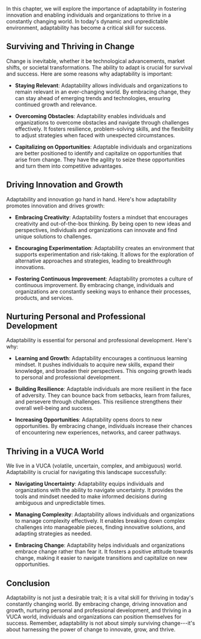 
In this chapter, we will explore the importance of adaptability in fostering innovation and enabling individuals and organizations to thrive in a constantly changing world. In today's dynamic and unpredictable environment, adaptability has become a critical skill for success.

**Surviving and Thriving in Change**
------------------------------------

Change is inevitable, whether it be technological advancements, market shifts, or societal transformations. The ability to adapt is crucial for survival and success. Here are some reasons why adaptability is important:

* **Staying Relevant**: Adaptability allows individuals and organizations to remain relevant in an ever-changing world. By embracing change, they can stay ahead of emerging trends and technologies, ensuring continued growth and relevance.

* **Overcoming Obstacles**: Adaptability enables individuals and organizations to overcome obstacles and navigate through challenges effectively. It fosters resilience, problem-solving skills, and the flexibility to adjust strategies when faced with unexpected circumstances.

* **Capitalizing on Opportunities**: Adaptable individuals and organizations are better positioned to identify and capitalize on opportunities that arise from change. They have the agility to seize these opportunities and turn them into competitive advantages.

**Driving Innovation and Growth**
---------------------------------

Adaptability and innovation go hand in hand. Here's how adaptability promotes innovation and drives growth:

* **Embracing Creativity**: Adaptability fosters a mindset that encourages creativity and out-of-the-box thinking. By being open to new ideas and perspectives, individuals and organizations can innovate and find unique solutions to challenges.

* **Encouraging Experimentation**: Adaptability creates an environment that supports experimentation and risk-taking. It allows for the exploration of alternative approaches and strategies, leading to breakthrough innovations.

* **Fostering Continuous Improvement**: Adaptability promotes a culture of continuous improvement. By embracing change, individuals and organizations are constantly seeking ways to enhance their processes, products, and services.

**Nurturing Personal and Professional Development**
---------------------------------------------------

Adaptability is essential for personal and professional development. Here's why:

* **Learning and Growth**: Adaptability encourages a continuous learning mindset. It pushes individuals to acquire new skills, expand their knowledge, and broaden their perspectives. This ongoing growth leads to personal and professional development.

* **Building Resilience**: Adaptable individuals are more resilient in the face of adversity. They can bounce back from setbacks, learn from failures, and persevere through challenges. This resilience strengthens their overall well-being and success.

* **Increasing Opportunities**: Adaptability opens doors to new opportunities. By embracing change, individuals increase their chances of encountering new experiences, networks, and career pathways.

**Thriving in a VUCA World**
----------------------------

We live in a VUCA (volatile, uncertain, complex, and ambiguous) world. Adaptability is crucial for navigating this landscape successfully:

* **Navigating Uncertainty**: Adaptability equips individuals and organizations with the ability to navigate uncertainty. It provides the tools and mindset needed to make informed decisions during ambiguous and unpredictable times.

* **Managing Complexity**: Adaptability allows individuals and organizations to manage complexity effectively. It enables breaking down complex challenges into manageable pieces, finding innovative solutions, and adapting strategies as needed.

* **Embracing Change**: Adaptability helps individuals and organizations embrace change rather than fear it. It fosters a positive attitude towards change, making it easier to navigate transitions and capitalize on new opportunities.

**Conclusion**
--------------

Adaptability is not just a desirable trait; it is a vital skill for thriving in today's constantly changing world. By embracing change, driving innovation and growth, nurturing personal and professional development, and thriving in a VUCA world, individuals and organizations can position themselves for success. Remember, adaptability is not about simply surviving change---it's about harnessing the power of change to innovate, grow, and thrive.
